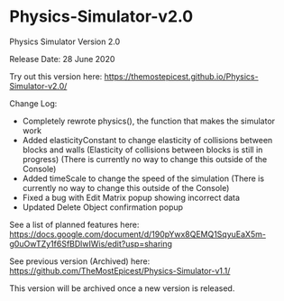 # Physics-Simulator-v2.0
Physics Simulator Version 2.0

Release Date: 28 June 2020

Try out this version here: https://themostepicest.github.io/Physics-Simulator-v2.0/

Change Log:

- Completely rewrote physics(), the function that makes the simulator work
- Added elasticityConstant to change elasticity of collisions between blocks and walls (Elasticity of collisions between blocks is still in progress) (There is currently no way to change this outside of the Console)
- Added timeScale to change the speed of the simulation (There is currently no way to change this outside of the Console)
- Fixed a bug with Edit Matrix popup showing incorrect data
- Updated Delete Object confirmation popup

See a list of planned features here: https://docs.google.com/document/d/190pYwx8QEMQ1SqyuEaX5m-g0uOwTZy1f6SfBDlwIWis/edit?usp=sharing

See previous version (Archived) here: https://github.com/TheMostEpicest/Physics-Simulator-v1.1/

This version will be archived once a new version is released.
